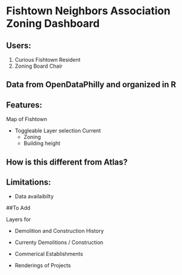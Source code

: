 # Fishtown Neighbors Association Zoning Dashboard

## Users: 
1. Curious Fishtown Resident
2. Zoning Board Chair

## Data from OpenDataPhilly and organized in R

## Features:
Map of Fishtown
  - Toggleable Layer selection
      Current
     - Zoning
     - Building height
   

## How is this different from Atlas? 

## Limitations:
  - Data availaibilty

##To Add

Layers for
  - Demolition and Construction History
  - Currenty Demolitions / Construction
  - Commerical Establishments
  
  - Renderings of Projects
